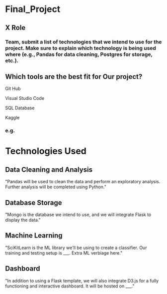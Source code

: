 # Final_Project

## X Role

### Team, submit a list of technologies that we intend to use for the project. Make sure to explain which technology is being used where (e.g., Pandas for data cleaning, Postgres for storage, etc.).

## Which tools are the best fit for Our project?

Git Hub

Visual Studio Code

SQL Database

Kaggle

### e.g.

# Technologies Used

## Data Cleaning and Analysis
"Pandas will be used to clean the data and perform an exploratory analysis. Further analysis will be completed using Python."

## Database Storage
"Mongo is the database we intend to use, and we will integrate Flask to display the data."

## Machine Learning
"SciKitLearn is the ML library we'll be using to create a classifier. Our training and testing setup is ___. Extra ML verbiage here."

## Dashboard
"In addition to using a Flask template, we will also integrate D3.js for a fully functioning and interactive dashboard. It will be hosted on ___."







